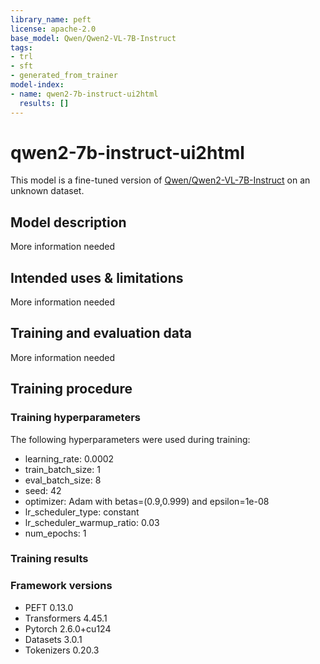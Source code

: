 ```yaml
---
library_name: peft
license: apache-2.0
base_model: Qwen/Qwen2-VL-7B-Instruct
tags:
- trl
- sft
- generated_from_trainer
model-index:
- name: qwen2-7b-instruct-ui2html
  results: []
---
```


<!-- This model card has been generated automatically according to the information the Trainer had access to. You
should probably proofread and complete it, then remove this comment. -->

# qwen2-7b-instruct-ui2html

This model is a fine-tuned version of [Qwen/Qwen2-VL-7B-Instruct](https://huggingface.co/Qwen/Qwen2-VL-7B-Instruct) on an unknown dataset.

## Model description

More information needed

## Intended uses & limitations

More information needed

## Training and evaluation data

More information needed

## Training procedure

### Training hyperparameters

The following hyperparameters were used during training:
- learning_rate: 0.0002
- train_batch_size: 1
- eval_batch_size: 8
- seed: 42
- optimizer: Adam with betas=(0.9,0.999) and epsilon=1e-08
- lr_scheduler_type: constant
- lr_scheduler_warmup_ratio: 0.03
- num_epochs: 1

### Training results



### Framework versions

- PEFT 0.13.0
- Transformers 4.45.1
- Pytorch 2.6.0+cu124
- Datasets 3.0.1
- Tokenizers 0.20.3